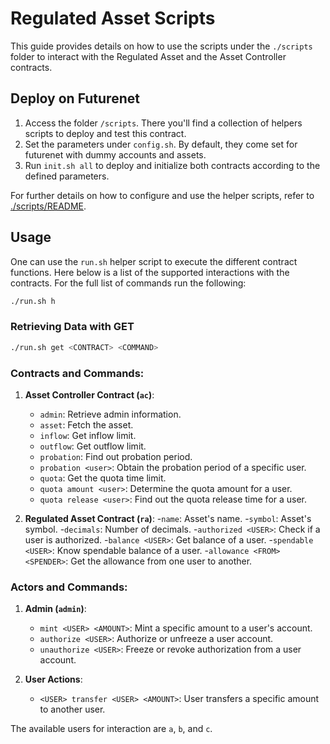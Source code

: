 # Regulated Asset Scripts
This guide provides details on how to use the scripts under the `./scripts` folder to interact with the Regulated Asset and the Asset Controller contracts.

## Deploy on Futurenet

1. Access the folder `/scripts`. There you'll find a collection of helpers scripts to deploy and test this contract.
2. Set the parameters under `config.sh`. By default, they come set for futurenet with dummy accounts and assets.
3. Run `init.sh all` to deploy and initialize both contracts according to the defined parameters.

For further details on how to configure and use the helper scripts, refer to [./scripts/README](scripts/README.md).

## Usage

One can use the `run.sh` helper script to execute the different contract functions. Here below is a list of the supported interactions with the contracts.
For the full list of commands run the following:

```bash
./run.sh h
```

### Retrieving Data with GET

```bash
./run.sh get <CONTRACT> <COMMAND>
```

### Contracts and Commands:

1. **Asset Controller Contract (`ac`)**:
    - `admin`: Retrieve admin information.
    - `asset`: Fetch the asset.
    - `inflow`: Get inflow limit.
    - `outflow`: Get outflow limit.
    - `probation`: Find out probation period.
    - `probation <user>`: Obtain the probation period of a specific user.
    - `quota`: Get the quota time limit.
    - `quota amount <user>`: Determine the quota amount for a user.
    - `quota release <user>`: Find out the quota release time for a user.

2. **Regulated Asset Contract (`ra`)**:
   -`name`: Asset's name.
   -`symbol`: Asset's symbol.
   -`decimals`: Number of decimals.
   -`authorized <USER>`: Check if a user is authorized.
   -`balance <USER>`: Get balance of a user.
   -`spendable <USER>`: Know spendable balance of a user.
   -`allowance <FROM> <SPENDER>`: Get the allowance from one user to another.


### Actors and Commands:

1. **Admin (`admin`)**:
    - `mint <USER> <AMOUNT>`: Mint a specific amount to a user's account.
    - `authorize <USER>`: Authorize or unfreeze a user account.
    - `unauthorize <USER>`: Freeze or revoke authorization from a user account.

2. **User Actions**:
    - `<USER> transfer <USER> <AMOUNT>`: User transfers a specific amount to another user.

The available users for interaction are `a`, `b`, and `c`.
